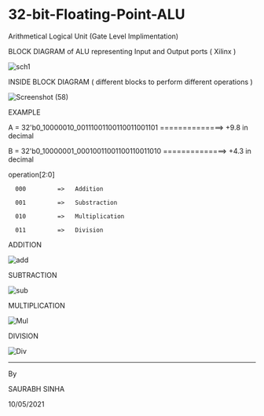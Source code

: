 # 32-bit-Floating-Point-ALU
Arithmetical Logical Unit (Gate Level Implimentation)

BLOCK DIAGRAM of ALU representing Input and Output ports ( Xilinx )

![sch1](https://user-images.githubusercontent.com/76876019/117704694-c6287000-b1e8-11eb-86bc-3cef3d89bb5c.PNG)

INSIDE BLOCK DIAGRAM ( different blocks to perform different operations )

![Screenshot (58)](https://user-images.githubusercontent.com/76876019/118736617-a20c0500-b860-11eb-8bf1-27e5eeeafbd0.png)


EXAMPLE

A = 32'b0_10000010_00111001100110011001101 ==============> +9.8 in decimal

B = 32'b0_10000001_00010011001100110011010 ==============> +4.3 in decimal

operation[2:0]

      000         =>   Addition
      
      001         =>   Substraction
      
      010         =>   Multiplication
      
      011         =>   Division


ADDITION

![add](https://user-images.githubusercontent.com/76876019/117704550-95e0d180-b1e8-11eb-977f-fd1f7a2001a4.PNG)

SUBTRACTION

![sub](https://user-images.githubusercontent.com/76876019/117704603-a5f8b100-b1e8-11eb-8a51-e32999dca940.PNG)

MULTIPLICATION

![Mul](https://user-images.githubusercontent.com/76876019/117704630-b01aaf80-b1e8-11eb-87c7-b79adac14da5.PNG)

DIVISION

![Div](https://user-images.githubusercontent.com/76876019/117704659-b90b8100-b1e8-11eb-8d3e-b4aa6fc381f2.PNG)

---------------------------------------------------------------------------------------------------------------------------------------------------------------------------------

By

SAURABH SINHA

10/05/2021
